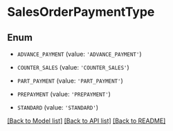 # SalesOrderPaymentType


## Enum

* `ADVANCE_PAYMENT` (value: `'ADVANCE_PAYMENT'`)

* `COUNTER_SALES` (value: `'COUNTER_SALES'`)

* `PART_PAYMENT` (value: `'PART_PAYMENT'`)

* `PREPAYMENT` (value: `'PREPAYMENT'`)

* `STANDARD` (value: `'STANDARD'`)

[[Back to Model list]](../README.md#documentation-for-models) [[Back to API list]](../README.md#documentation-for-api-endpoints) [[Back to README]](../README.md)


